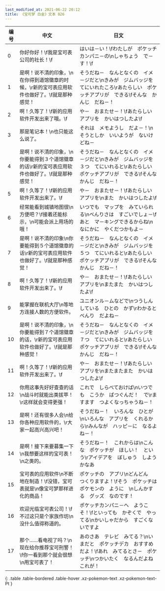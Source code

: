 ```yaml
---
last_modified_at: 2021-06-22 20:12
title: 《宝可梦 白金》文本 026
---
```

| 编号 | 中文 | 日文 |
| ---- | ---- | ---- |
| 0 | 你好你好！\f我是宝可表公司的社长！\f | はいは－い！\fわたしが　ポケッチカンパニ－の\nしゃちょう　で－す！\f |
| 1 | 是啊！说不清的印象，\n在你得到道馆徽章的时候，\r新的宝可表应用软件也做好了。\f就是那种感觉！ | そうだね－　なんとなくの　イメ－ジだと\nきみが　ジムバッジを　てにいれたころ\rあたらしい　ポケッチアプリが　できる\fそんな　かんじ　だね－！ |
| 2 | 啊！久等了！\f新的应用软件开发出来了哦。\f | や－　おまたせ－！\fあたらしい　アプリを　かいはつしたよ\f |
| 3 | 那是笔记本！\n也只能这么说了。 | それは　メモようし　だよ－！\nそうとしか　いいようが　ないけどね－ |
| 4 | 是啊！说不清的印象，\n你要能得到３个道馆徽章的话\r新的宝可表应用软件也做好了。\f就是那种感觉！ | そうだね－　なんとなくの　イメ－ジだと\nきみが　ジムバッジを３つ　てにいれると\rあたらしい　ポケッチアプリが　できる\fそんな　かんじ　だね－！ |
| 5 | 啊！久等了！\f新的应用软件开发出来了。\f | や－　おまたせ－！\fあたらしい　アプリを\nまた　かいはつしたよ\f |
| 6 | 经常能看到城镇地图很\n方便吧？\f接着还能标示，\n可能会派上用场的哦！ | いつでも　マップを　みていられる\nべんりさは　すごいでしょ－\fあと　マ－キングできるからね\nなにかに　やくだつかもよ－ |
| 7 | 是啊！说不清的印象\n你要能得到５个道馆徽章的话\r新的宝可表应用软件也做好了。\f就是那种感觉！ | そうだね－　なんとなくの　イメ－ジだと\nきみが　ジムバッジを５つ　てにいれると\rあたらしい　ポケッチアプリが　できる\fそんな　かんじ　だね－！ |
| 8 | 啊！久等了！\f新的应用软件开发出来了。\f | や－　おまたせ－！\fあたらしい　アプリを\nまたまた　かいはつしたよ\f |
| 9 | 能掌握在联机大厅\n等地方连接人数的方便软件。 | ユニオンル－ムなどで\nつうしんしている　ひとの　かず\rわかると　べんり　だよね－ |
| 10 | 是啊！说不清的印象，\n你要能得到７个道馆徽章的话，\r新的宝可表应用软件也做好了。\f就是那种感觉！ | そうだね－　なんとなくの　イメ－ジだと\nきみが　ジムバッジを７つ　てにいれると\rあたらしい　ポケッチアプリが　できる\fそんな　かんじ　だね－！ |
| 11 | 啊！久等了！\f新的应用软件开发出来了。\f | や－　おまたせ－！\fあたらしい　アプリを\nまたまたまた　かいはつしたよ\f |
| 12 | 你用这事先好好查查的话\n战斗时就能出类拔苹！\r这样就会变得更强！ | これで　しらべておけば\nいつでも　こうか　ばつぐんだ！　で\rますます　つよくなっちゃうね－！ |
| 13 | 是啊！还有很多人会\n给你各种应用软件的，\r大家一起高兴高兴吧！ | そうだね－！　いろんな　ひとが\nいろんな　アプリを　くれるから\rみんなが　ハッピ－に　なるよね－！ |
| 14 | 是啊！接下来要募集一下\n我想要这样的宝可表！\n之类的。 | そうだね－！　これからは\nこんな　ポケッチが　ほしい！　という\rアイデアを　ぼしゅう　しようかなあ |
| 15 | 宝可表的应用软件\n不断地在制造！\f没错，宝可表就是\n像宝可梦那样进化的商品！ | ポケッチの　アプリ\nどんどん　つくりますよ！\fそう　ポケッチは　ポケモンの　ように　\nしんかする　グッズ　なのです！ |
| 16 | 欢迎光临宝可表公司！\f不过这只是个家族作坊\n没什么值得称道的。 | ポケッチカンパニ－へ　ようこそ！\fといっても　かぞくで　やってる\nかいしゃだから　すごくないですよ |
| 17 | 那个……看电视了吗？\n现在给你推荐宝可刑警！\f你一看到那个就会很想\n用宝可表了！ | あのさあ　テレビ　みてる？\nいまだと　ポケッチデカ　おすすめだよ！\fあれ　みてるとさ－　ポケッチ\nつかいたく　なるんだよね　これが！ |
{: .table .table-bordered .table-hover .xz-pokemon-text .xz-pokemon-text-Pt }